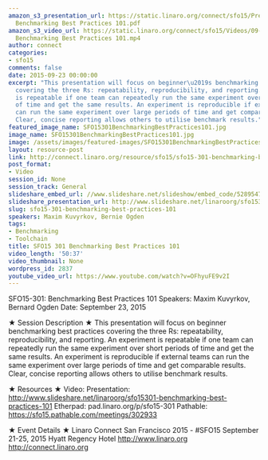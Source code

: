 ```yaml
---
amazon_s3_presentation_url: https://static.linaro.org/connect/sfo15/Presentations/09-23-Wednesday/SFO15-301-
  Benchmarking Best Practices 101.pdf
amazon_s3_video_url: https://static.linaro.org/connect/sfo15/Videos/09-23-Wednesday/SFO15-301
  Benchmarking Best Practices 101.mp4
author: connect
categories:
- sfo15
comments: false
date: 2015-09-23 00:00:00
excerpt: "This presentation will focus on beginner\u2019s benchmarking best practices
  covering the three Rs: repeatability, reproducibility, and reporting. An experiment
  is repeatable if one team can repeatedly run the same experiment over short periods
  of time and get the same results. An experiment is reproducible if external teams
  can run the same experiment over large periods of time and get comparable results.
  Clear, concise reporting allows others to utilise benchmark results."
featured_image_name: SFO15301BenchmarkingBestPractices101.jpg
image_name: SFO15301BenchmarkingBestPractices101.jpg
image: /assets/images/featured-images/SFO15301BenchmarkingBestPractices101.jpg
layout: resource-post
link: http://connect.linaro.org/resource/sfo15/sfo15-301-benchmarking-best-practices-101/
post_format:
- Video
session_id: None
session_track: General
slideshare_embed_url: //www.slideshare.net/slideshow/embed_code/52895470
slideshare_presentation_url: http://www.slideshare.net/linaroorg/sfo15301-benchmarking-best-practices-101
slug: sfo15-301-benchmarking-best-practices-101
speakers: Maxim Kuvyrkov, Bernie Ogden
tags:
- Benchmarking
- Toolchain
title: SFO15 301 Benchmarking Best Practices 101
video_length: '50:37'
video_thumbnail: None
wordpress_id: 2837
youtube_video_url: https://www.youtube.com/watch?v=OFhyuFE9v2I
---
```


SFO15-301: Benchmarking Best Practices 101
Speakers:  Maxim Kuvyrkov, Bernard Ogden
Date: September 23, 2015

★ Session Description ★
This presentation will focus on beginner benchmarking best practices covering the three Rs: repeatability, reproducibility, and reporting. An experiment is repeatable if one team can repeatedly run the same experiment over short periods of time and get the same results. An experiment is reproducible if external teams can run the same experiment over large periods of time and get comparable results. Clear, concise reporting allows others to utilise benchmark results.

★ Resources ★
Video:
Presentation:  http://www.slideshare.net/linaroorg/sfo15301-benchmarking-best-practices-101
Etherpad: pad.linaro.org/p/sfo15-301
Pathable: https://sfo15.pathable.com/meetings/302933

★ Event Details ★
Linaro Connect San Francisco 2015 - #SFO15
September 21-25, 2015
Hyatt Regency Hotel
http://www.linaro.org
http://connect.linaro.org
